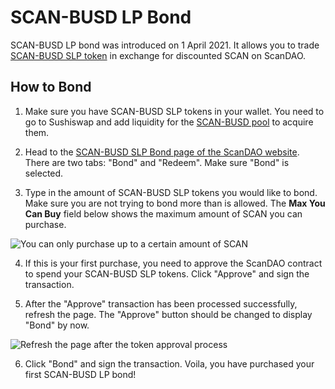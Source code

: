 # SCAN-BUSD LP Bond

SCAN-BUSD LP bond was introduced on 1 April 2021. It allows you to trade [SCAN-BUSD SLP token](https://app.sushi.com/add/0x6B175474E89094C44Da98b954EedeAC495271d0F/0x383518188C0C6d7730D91b2c03a03C837814a899) in exchange for discounted SCAN on ScanDAO.

## How to Bond

1. Make sure you have SCAN-BUSD SLP tokens in your wallet. You need to go to Sushiswap and add liquidity for the [SCAN-BUSD pool](https://app.sushi.com/add/0x6B175474E89094C44Da98b954EedeAC495271d0F/0x383518188C0C6d7730D91b2c03a03C837814a899) to acquire them.

2. Head to the [SCAN-BUSD SLP Bond page of the ScanDAO website](https://app.scandao.com/#/bonds/scan_busd_lp). There are two tabs: "Bond" and "Redeem". Make sure "Bond" is selected.

3. Type in the amount of SCAN-BUSD SLP tokens you would like to bond. Make sure you are not trying to bond more than is allowed. The **Max You Can Buy** field below shows the maximum amount of SCAN you can purchase.

![You can only purchase up to a certain amount of SCAN](../../.gitbook/assets/max_you_can_buy.png)

4. If this is your first purchase, you need to approve the ScanDAO contract to spend your SCAN-BUSD SLP tokens. Click "Approve" and sign the transaction.

5. After the "Approve" transaction has been processed successfully, refresh the page. The "Approve" button should be changed to display "Bond" by now.

![Refresh the page after the token approval process](../../.gitbook/assets/bond_scan_busd_refresh.png)

6. Click "Bond" and sign the transaction. Voila, you have purchased your first SCAN-BUSD LP bond!



